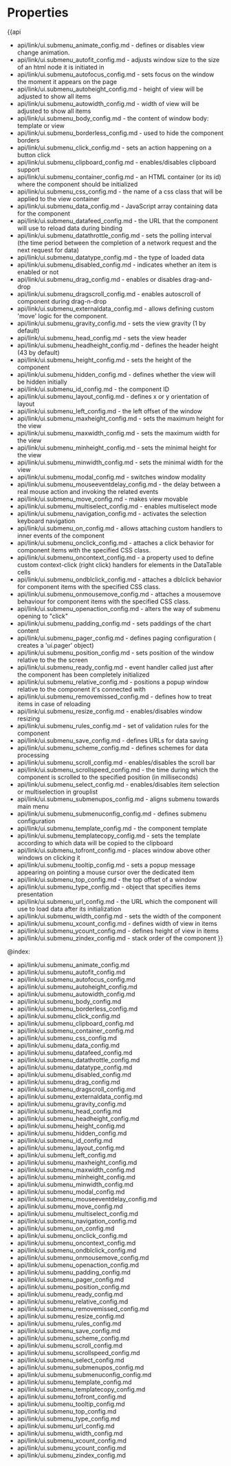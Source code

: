 Properties
==========

{{api
- api/link/ui.submenu_animate_config.md - defines or disables view change animation.
- api/link/ui.submenu_autofit_config.md - adjusts window size to the size of an html node it is initiated in
- api/link/ui.submenu_autofocus_config.md - sets focus on the window the moment it appears on the page
- api/link/ui.submenu_autoheight_config.md - height of view will be adjusted to show all items
- api/link/ui.submenu_autowidth_config.md - width of view will be adjusted to show all items
- api/link/ui.submenu_body_config.md - the content of window body: template or view
- api/link/ui.submenu_borderless_config.md - used to hide the component borders
- api/link/ui.submenu_click_config.md - sets an action happening on a button click
- api/link/ui.submenu_clipboard_config.md - enables/disables clipboard support
- api/link/ui.submenu_container_config.md - an HTML container (or its id) where the component should be initialized
- api/link/ui.submenu_css_config.md - the name of a css class that will be applied to the view container
- api/link/ui.submenu_data_config.md - JavaScript array containing data for the component
- api/link/ui.submenu_datafeed_config.md - the URL that the component will use to reload data during binding
- api/link/ui.submenu_datathrottle_config.md - sets the polling interval (the time period between the completion of a network request and the next request for data)
- api/link/ui.submenu_datatype_config.md - the type of loaded data
- api/link/ui.submenu_disabled_config.md - indicates whether an item is enabled or not
- api/link/ui.submenu_drag_config.md - enables or disables drag-and-drop
- api/link/ui.submenu_dragscroll_config.md - enables autoscroll of component during drag-n-drop
- api/link/ui.submenu_externaldata_config.md - allows defining custom 'move' logic for the component.
- api/link/ui.submenu_gravity_config.md - sets the view gravity (1 by default)
- api/link/ui.submenu_head_config.md - sets the view header
- api/link/ui.submenu_headheight_config.md - defines the header height (43 by default)
- api/link/ui.submenu_height_config.md - sets the height of the component
- api/link/ui.submenu_hidden_config.md - defines whether the view will be hidden initially
- api/link/ui.submenu_id_config.md - the component ID
- api/link/ui.submenu_layout_config.md - defines x or y orientation of layout
- api/link/ui.submenu_left_config.md - the left offset of the window
- api/link/ui.submenu_maxheight_config.md - sets the maximum height for the view
- api/link/ui.submenu_maxwidth_config.md - sets the maximum width for the view
- api/link/ui.submenu_minheight_config.md - sets the minimal height for the view
- api/link/ui.submenu_minwidth_config.md - sets the minimal width for the view
- api/link/ui.submenu_modal_config.md - switches window modality
- api/link/ui.submenu_mouseeventdelay_config.md - the delay between a real mouse action and invoking the related events
- api/link/ui.submenu_move_config.md - makes view movable
- api/link/ui.submenu_multiselect_config.md - enables multiselect mode
- api/link/ui.submenu_navigation_config.md - activates the selection keyboard navigation
- api/link/ui.submenu_on_config.md - allows attaching custom handlers to inner events of the component
- api/link/ui.submenu_onclick_config.md - attaches a click behavior for component items with the specified CSS class.
- api/link/ui.submenu_oncontext_config.md - a property used to define custom context-click (right click) handlers for elements in the DataTable cells<br>
- api/link/ui.submenu_ondblclick_config.md - attaches a dblclick behavior for component items with the specified CSS class.
- api/link/ui.submenu_onmousemove_config.md - attaches a mousemove behaviour for component items with the specified CSS class.
- api/link/ui.submenu_openaction_config.md - alters the way of submenu opening to "click"
- api/link/ui.submenu_padding_config.md - sets paddings of the chart content
- api/link/ui.submenu_pager_config.md - defines paging configuration ( creates a 'ui.pager' object)
- api/link/ui.submenu_position_config.md - sets position of the window relative to the the screen
- api/link/ui.submenu_ready_config.md - event handler called just after the component has been completely initialized
- api/link/ui.submenu_relative_config.md - positions a popup window relative to the component it's connected with
- api/link/ui.submenu_removemissed_config.md - defines how to treat items in case of reloading
- api/link/ui.submenu_resize_config.md - enables/disables window resizing
- api/link/ui.submenu_rules_config.md - set of validation rules for the component
- api/link/ui.submenu_save_config.md - defines URLs for data saving
- api/link/ui.submenu_scheme_config.md - defines schemes for data processing
- api/link/ui.submenu_scroll_config.md - enables/disables the scroll bar
- api/link/ui.submenu_scrollspeed_config.md - the time during which the component is scrolled to the specified position (in milliseconds)
- api/link/ui.submenu_select_config.md - enables/disables item selection or multiselection in grouplist
- api/link/ui.submenu_submenupos_config.md - aligns submenu towards main menu
- api/link/ui.submenu_submenuconfig_config.md - defines submenu configuration
- api/link/ui.submenu_template_config.md - the component template
- api/link/ui.submenu_templatecopy_config.md - sets the template according to which data will be copied to the clipboard
- api/link/ui.submenu_tofront_config.md - places window above other windows on clicking it
- api/link/ui.submenu_tooltip_config.md - sets a popup message appearing on pointing a mouse cursor over the dedicated item
- api/link/ui.submenu_top_config.md - the top offset of a window
- api/link/ui.submenu_type_config.md - object that specifies items presentation
- api/link/ui.submenu_url_config.md - the URL which the component will use to load data after its initialization
- api/link/ui.submenu_width_config.md - sets the width of the component
- api/link/ui.submenu_xcount_config.md - defines width of view in items
- api/link/ui.submenu_ycount_config.md - defines height of view in items
- api/link/ui.submenu_zindex_config.md - stack order of the component
}}

@index:
- api/link/ui.submenu_animate_config.md
- api/link/ui.submenu_autofit_config.md
- api/link/ui.submenu_autofocus_config.md
- api/link/ui.submenu_autoheight_config.md
- api/link/ui.submenu_autowidth_config.md
- api/link/ui.submenu_body_config.md
- api/link/ui.submenu_borderless_config.md
- api/link/ui.submenu_click_config.md
- api/link/ui.submenu_clipboard_config.md
- api/link/ui.submenu_container_config.md
- api/link/ui.submenu_css_config.md
- api/link/ui.submenu_data_config.md
- api/link/ui.submenu_datafeed_config.md
- api/link/ui.submenu_datathrottle_config.md
- api/link/ui.submenu_datatype_config.md
- api/link/ui.submenu_disabled_config.md
- api/link/ui.submenu_drag_config.md
- api/link/ui.submenu_dragscroll_config.md
- api/link/ui.submenu_externaldata_config.md
- api/link/ui.submenu_gravity_config.md
- api/link/ui.submenu_head_config.md
- api/link/ui.submenu_headheight_config.md
- api/link/ui.submenu_height_config.md
- api/link/ui.submenu_hidden_config.md
- api/link/ui.submenu_id_config.md
- api/link/ui.submenu_layout_config.md
- api/link/ui.submenu_left_config.md
- api/link/ui.submenu_maxheight_config.md
- api/link/ui.submenu_maxwidth_config.md
- api/link/ui.submenu_minheight_config.md
- api/link/ui.submenu_minwidth_config.md
- api/link/ui.submenu_modal_config.md
- api/link/ui.submenu_mouseeventdelay_config.md
- api/link/ui.submenu_move_config.md
- api/link/ui.submenu_multiselect_config.md
- api/link/ui.submenu_navigation_config.md
- api/link/ui.submenu_on_config.md
- api/link/ui.submenu_onclick_config.md
- api/link/ui.submenu_oncontext_config.md
- api/link/ui.submenu_ondblclick_config.md
- api/link/ui.submenu_onmousemove_config.md
- api/link/ui.submenu_openaction_config.md
- api/link/ui.submenu_padding_config.md
- api/link/ui.submenu_pager_config.md
- api/link/ui.submenu_position_config.md
- api/link/ui.submenu_ready_config.md
- api/link/ui.submenu_relative_config.md
- api/link/ui.submenu_removemissed_config.md
- api/link/ui.submenu_resize_config.md
- api/link/ui.submenu_rules_config.md
- api/link/ui.submenu_save_config.md
- api/link/ui.submenu_scheme_config.md
- api/link/ui.submenu_scroll_config.md
- api/link/ui.submenu_scrollspeed_config.md
- api/link/ui.submenu_select_config.md
- api/link/ui.submenu_submenupos_config.md
- api/link/ui.submenu_submenuconfig_config.md
- api/link/ui.submenu_template_config.md
- api/link/ui.submenu_templatecopy_config.md
- api/link/ui.submenu_tofront_config.md
- api/link/ui.submenu_tooltip_config.md
- api/link/ui.submenu_top_config.md
- api/link/ui.submenu_type_config.md
- api/link/ui.submenu_url_config.md
- api/link/ui.submenu_width_config.md
- api/link/ui.submenu_xcount_config.md
- api/link/ui.submenu_ycount_config.md
- api/link/ui.submenu_zindex_config.md

